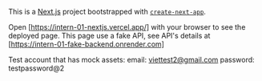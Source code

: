 This is a [Next.js](https://nextjs.org) project bootstrapped with [`create-next-app`](https://nextjs.org/docs/app/api-reference/cli/create-next-app).

Open [https://intern-01-nextjs.vercel.app/] with your browser to see the deployed page. This page use a fake API, see API's details at [https://intern-01-fake-backend.onrender.com]

Test account that has mock assets:
email: viettest2@gmail.com
password: testpassword@2
